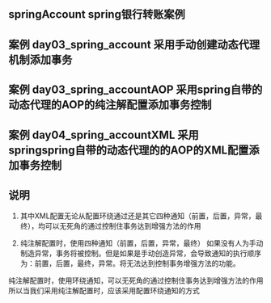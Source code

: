## springAccount spring银行转账案例

## 案例 day03_spring_account 采用手动创建动态代理机制添加事务

## 案例 day03_spring_accountAOP 采用spring自带的动态代理的AOP的纯注解配置添加事务控制

## 案例 day04_spring_accountXML 采用springspring自带的动态代理的的AOP的XML配置添加事务控制

## 说明
1. 其中XML配置无论从配置环绕通过还是其它四种通知（前置，后置，异常，最终），均可以无死角的通过控制住事务达到增强方法的作用

2. 纯注解配置时，使用四种通知（前置，后置，异常，最终）
如果没有人为手动制造异常，事务将被控制。但是如果是手动创造异常，会导致通知的执行顺序为：前置，后置，最终，异常。将无法达到控制事务增强方法的功能。

纯注解配置时，使用环绕通知，可以无死角的通过控制住事务达到增强方法的作用
所以当我们采用纯注解配置时，应该采用配置环绕通知的方式
